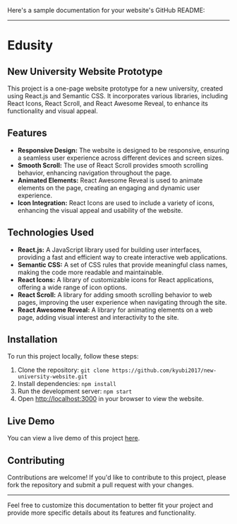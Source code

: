 Here's a sample documentation for your website's GitHub README:

---

# Edusity

## New University Website Prototype

This project is a one-page website prototype for a new university, created using React.js and Semantic CSS. It incorporates various libraries, including React Icons, React Scroll, and React Awesome Reveal, to enhance its functionality and visual appeal.

## Features

- **Responsive Design:** The website is designed to be responsive, ensuring a seamless user experience across different devices and screen sizes.
- **Smooth Scroll:** The use of React Scroll provides smooth scrolling behavior, enhancing navigation throughout the page.
- **Animated Elements:** React Awesome Reveal is used to animate elements on the page, creating an engaging and dynamic user experience.
- **Icon Integration:** React Icons are used to include a variety of icons, enhancing the visual appeal and usability of the website.

## Technologies Used

- **React.js:** A JavaScript library used for building user interfaces, providing a fast and efficient way to create interactive web applications.
- **Semantic CSS:** A set of CSS rules that provide meaningful class names, making the code more readable and maintainable.
- **React Icons:** A library of customizable icons for React applications, offering a wide range of icon options.
- **React Scroll:** A library for adding smooth scrolling behavior to web pages, improving the user experience when navigating through the site.
- **React Awesome Reveal:** A library for animating elements on a web page, adding visual interest and interactivity to the site.

## Installation

To run this project locally, follow these steps:

1. Clone the repository: `git clone https://github.com/kyubi2017/new-university-website.git`
2. Install dependencies: `npm install`
3. Run the development server: `npm start`
4. Open [http://localhost:3000](http://localhost:3000) in your browser to view the website.

## Live Demo

You can view a live demo of this project [here](https://edusity-wheat.vercel.app/).

## Contributing

Contributions are welcome! If you'd like to contribute to this project, please fork the repository and submit a pull request with your changes.

---

Feel free to customize this documentation to better fit your project and provide more specific details about its features and functionality.

